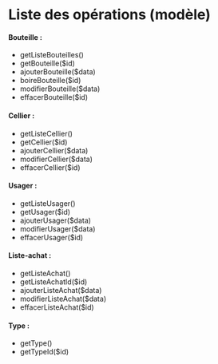 # Liste des opérations (modèle)

#### Bouteille : 
- getListeBouteilles()
- getBouteille($id)
- ajouterBouteille($data)
- boireBouteille($id)
- modifierBouteille($data)
- effacerBouteille($id)

#### Cellier : 
- getListeCellier()
- getCellier($id)
- ajouterCellier($data)
- modifierCellier($data)
- effacerCellier($id)

#### Usager : 
- getListeUsager()
- getUsager($id)
- ajouterUsager($data)
- modifierUsager($data)
- effacerUsager($id)

#### Liste-achat : 
- getListeAchat()
- getListeAchatId($id)
- ajouterListeAchat($data)
- modifierListeAchat($data)
- effacerListeAchat($id)

#### Type : 
- getType()
- getTypeId($id)